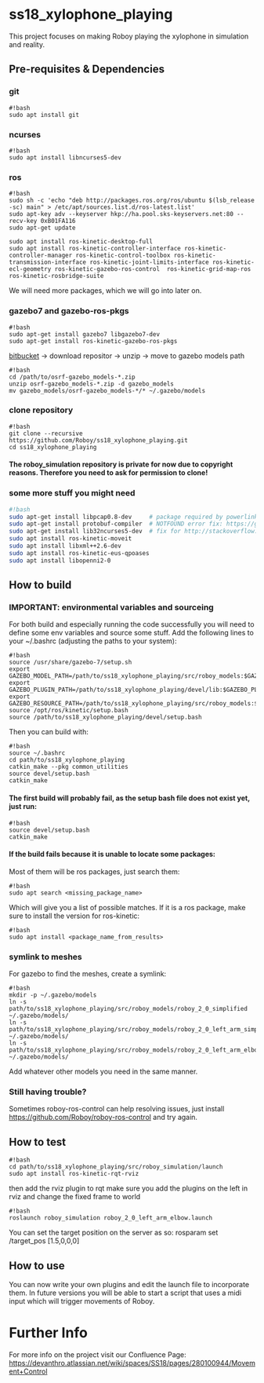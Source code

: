 # ss18_xylophone_playing
This project focuses on making Roboy playing the xylophone in simulation and reality.

## Pre-requisites & Dependencies

### git 
```
#!bash
sudo apt install git
```

### ncurses
```
#!bash
sudo apt install libncurses5-dev
```

### ros
```
#!bash
sudo sh -c 'echo "deb http://packages.ros.org/ros/ubuntu $(lsb_release -sc) main" > /etc/apt/sources.list.d/ros-latest.list'
sudo apt-key adv --keyserver hkp://ha.pool.sks-keyservers.net:80 --recv-key 0xB01FA116
sudo apt-get update

sudo apt install ros-kinetic-desktop-full
sudo apt install ros-kinetic-controller-interface ros-kinetic-controller-manager ros-kinetic-control-toolbox ros-kinetic-transmission-interface ros-kinetic-joint-limits-interface ros-kinetic-ecl-geometry ros-kinetic-gazebo-ros-control  ros-kinetic-grid-map-ros ros-kinetic-rosbridge-suite
```

We will need more packages, which we will go into later on.

### gazebo7 and gazebo-ros-pkgs
```
#!bash
sudo apt-get install gazebo7 libgazebo7-dev
sudo apt-get install ros-kinetic-gazebo-ros-pkgs
```

[bitbucket](https://bitbucket.org/osrf/gazebo_models/downloads) -> download repositor -> unzip -> move to gazebo models path
```
#!bash
cd /path/to/osrf-gazebo_models-*.zip
unzip osrf-gazebo_models-*.zip -d gazebo_models
mv gazebo_models/osrf-gazebo_models-*/* ~/.gazebo/models
```

### clone repository
```
#!bash
git clone --recursive https://github.com/Roboy/ss18_xylophone_playing.git
cd ss18_xylophone_playing
```
#### The roboy_simulation repository is private for now due to copyright reasons. Therefore you need to ask for permission to clone!

### some more stuff you might need

```bash
#!bash
sudo apt-get install libpcap0.8-dev     # package required by powerlink
sudo apt-get install protobuf-compiler  # NOTFOUND error fix: https://github.com/ethz-asl/rotors_simulator/issues/354
sudo apt-get install lib32ncurses5-dev  # fix for http://stackoverflow.com/questions/14416487/gcc-usr-bin-ld-error-cannot-find-lncurses
sudo apt install ros-kinetic-moveit
sudo apt install libxml++2.6-dev
sudo apt install ros-kinetic-eus-qpoases
sudo apt install libopenni2-0

```

## How to build

### IMPORTANT: environmental variables and sourceing
For both build and especially running the code successfully you will need to define some env variables and source some stuff. Add the following lines to your ~/.bashrc (adjusting the paths to your system):
```
#!bash
source /usr/share/gazebo-7/setup.sh
export GAZEBO_MODEL_PATH=/path/to/ss18_xylophone_playing/src/roboy_models:$GAZEBO_MODEL_PATH
export GAZEBO_PLUGIN_PATH=/path/to/ss18_xylophone_playing/devel/lib:$GAZEBO_PLUGIN_PATH
export GAZEBO_RESOURCE_PATH=/path/to/ss18_xylophone_playing/src/roboy_models:$GAZEBO_RESOURCE_PATH
source /opt/ros/kinetic/setup.bash
source /path/to/ss18_xylophone_playing/devel/setup.bash
```
Then you can build with:
```
#!bash
source ~/.bashrc
cd path/to/ss18_xylophone_playing
catkin_make --pkg common_utilities
source devel/setup.bash
catkin_make
```
#### The first build will probably fail, as the setup bash file does not exist yet, just run:
```
#!bash
source devel/setup.bash
catkin_make
```
#### If the build fails because it is unable to locate some packages:
Most of them will be ros packages, just search them:

```
#!bash
sudo apt search <missing_package_name>
```
Which will give you a list of possible matches. If it is a ros package, make sure to install the version for ros-kinetic:
```
#!bash
sudo apt install <package_name_from_results>
```

### symlink to meshes
For gazebo to find the meshes, create a symlink:
```
#!bash
mkdir -p ~/.gazebo/models
ln -s path/to/ss18_xylophone_playing/src/roboy_models/roboy_2_0_simplified ~/.gazebo/models/
ln -s path/to/ss18_xylophone_playing/src/roboy_models/roboy_2_0_left_arm_simplified ~/.gazebo/models/
ln -s path/to/ss18_xylophone_playing/src/roboy_models/roboy_2_0_left_arm_elbow ~/.gazebo/models/
```
Add whatever other models you need in the same manner.

### Still having trouble?
Sometimes roboy-ros-control can help resolving issues, just install https://github.com/Roboy/roboy-ros-control and try again.

## How to test
```
#!bash
cd path/to/ss18_xylophone_playing/src/roboy_simulation/launch
sudo apt install ros-kinetic-rqt-rviz
```
then add the rviz plugin to rqt
make sure you add the plugins on the left in rviz and change the fixed frame to world
```
#!bash
roslaunch roboy_simulation roboy_2_0_left_arm_elbow.launch
```
You can set the target position on the server as so:
rosparam set /target_pos [1.5,0,0,0]

## How to use
You can now write your own plugins and edit the launch file to incorporate them.
In future versions you will be able to start a script that uses a midi input which will trigger movements of Roboy. 

# Further Info
For more info on the project visit our Confluence Page:
https://devanthro.atlassian.net/wiki/spaces/SS18/pages/280100944/Movement+Control

